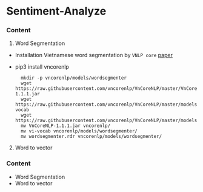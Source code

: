 # Sentiment-Analyze

### Content
1. Word Segmentation
- Installation Vietnamese word segmentation by `VNLP core` [paper](https://arxiv.org/pdf/1709.06307v2.pdf)
- pip3 install vncorenlp

        mkdir -p vncorenlp/models/wordsegmenter
        wget https://raw.githubusercontent.com/vncorenlp/VnCoreNLP/master/VnCoreNLP-1.1.1.jar
        wget https://raw.githubusercontent.com/vncorenlp/VnCoreNLP/master/models/wordsegmenter/vi-vocab
        wget https://raw.githubusercontent.com/vncorenlp/VnCoreNLP/master/models/wordsegmenter/wordsegmenter.rdr
        mv VnCoreNLP-1.1.1.jar vncorenlp/ 
        mv vi-vocab vncorenlp/models/wordsegmenter/
        mv wordsegmenter.rdr vncorenlp/models/wordsegmenter/

2. Word to vector
### Content
- Word Segmentation
- Word to vector
